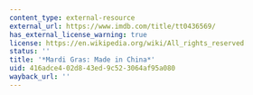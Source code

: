 ```yaml
---
content_type: external-resource
external_url: https://www.imdb.com/title/tt0436569/
has_external_license_warning: true
license: https://en.wikipedia.org/wiki/All_rights_reserved
status: ''
title: '*Mardi Gras: Made in China*'
uid: 416adce4-02d8-43ed-9c52-3064af95a080
wayback_url: ''
---
```

